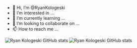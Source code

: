 - 👋 Hi, I’m @RyanKologeski
- 👀 I’m interested in ...
- 🌱 I’m currently learning ...
- 💞️ I’m looking to collaborate on ...
- 📫 How to reach me ...

<!---
RyanKologeski/RyanKologeski is a ✨ special ✨ repository because its `README.md` (this file) appears on your GitHub profile.
You can click the Preview link to take a look at your changes.
--->
![Ryan Kologeski GitHub stats](https://github-readme-stats.vercel.app/api?username=anuraghazra&show_icons=true&theme=radical)
![Ryan Kologeski GitHub stats](https://lucid-carson-841fce.netlify.app/)
